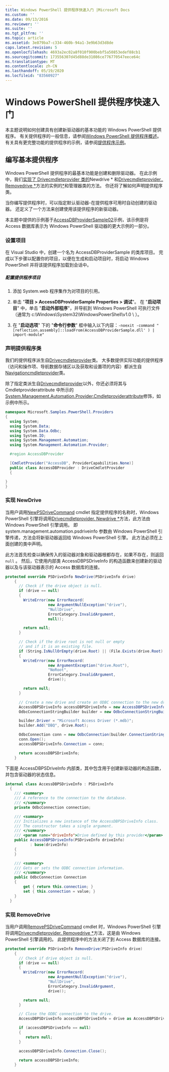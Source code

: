 ```yaml
---
title: Windows PowerShell 提供程序快速入门 |Microsoft Docs
ms.custom: ''
ms.date: 09/13/2016
ms.reviewer: ''
ms.suite: ''
ms.tgt_pltfrm: ''
ms.topic: article
ms.assetid: 3e879ba7-c334-460b-94a1-3e9b63d3d8de
caps.latest.revision: 5
ms.openlocfilehash: 4693a2ec02a8f010f900bebf5a50853edef88cb1
ms.sourcegitcommit: 173556307d45d88de31086ce776770547eece64c
ms.translationtype: MT
ms.contentlocale: zh-CN
ms.lasthandoff: 05/19/2020
ms.locfileid: "83560927"
---
```

# <a name="windows-powershell-provider-quickstart"></a>Windows PowerShell 提供程序快速入门

本主题说明如何创建具有创建新驱动器的基本功能的 Windows PowerShell 提供程序。 有关提供程序的一般信息，请参阅[Windows PowerShell 提供程序概述](./windows-powershell-provider-overview.md)。 有关具有更完整功能的提供程序的示例，请参阅[提供程序示例](./provider-samples.md)。

## <a name="writing-a-basic-provider"></a>编写基本提供程序

Windows PowerShell 提供程序的最基本功能是创建和删除驱动器。 在此示例中，我们[实现了 Drivecmdletprovider 类的](/dotnet/api/System.Management.Automation.Provider.DriveCmdletProvider)Newdrive * 和[Drivecmdletprovider.. Removedrive *](/dotnet/api/System.Management.Automation.Provider.DriveCmdletProvider.RemoveDrive)方法的实例的[*](/dotnet/api/System.Management.Automation.Provider.DriveCmdletProvider.NewDrive)和管理器类的方法。 你还将了解如何声明提供程序类。

当你编写提供程序时，可以指定默认驱动器-在提供程序可用时自动创建的驱动器。 还定义了一个方法来创建使用该提供程序的新驱动器。

本主题中提供的示例基于[AccessDBProviderSample02](./accessdbprovidersample02.md)示例，该示例是将 Access 数据库表示为 Windows PowerShell 驱动器的更大示例的一部分。

### <a name="setting-up-the-project"></a>设置项目

在 Visual Studio 中，创建一个名为 AccessDBProviderSample 的类库项目。 完成以下步骤以配置你的项目，以便在生成和启动项目时，将启动 Windows PowerShell 并将该提供程序加载到会话中。

##### <a name="configure-the-provider-project"></a>配置提供程序项目

1. 添加 System.web 程序集作为对项目的引用。

2. 单击 "**项目 > AccessDBProviderSample Properties > 调试**"。 在 "**启动项目**" 中，单击 "**启动外部程序**"，并导航到 Windows PowerShell 可执行文件（通常为 c:\Windows\System32\WindowsPowerShell\v1.0 \\ ）。

3. 在 "**启动选项**" 下的 "**命令行参数**" 框中输入以下内容：`-noexit -command "[reflection.assembly]::loadFrom(AccessDBProviderSample.dll' ) | import-module"`

### <a name="declaring-the-provider-class"></a>声明提供程序类

我们的提供程序派生自[Drivecmdletprovider](/dotnet/api/System.Management.Automation.Provider.DriveCmdletProvider)类。 大多数提供实际功能的提供程序（访问和操作项、导航数据存储区以及获取和设置项的内容）都派生自[Navigationcmdletprovider](/dotnet/api/System.Management.Automation.Provider.NavigationCmdletProvider)类。

除了指定类派生自[Drivecmdletprovider](/dotnet/api/System.Management.Automation.Provider.DriveCmdletProvider)以外，你还必须将其与 Cmdletproviderattribute 中所示的[System.Management.Automation.Provider.Cmdletproviderattribute](/dotnet/api/System.Management.Automation.Provider.CmdletProviderAttribute)修饰，如示例中所示。

```csharp
namespace Microsoft.Samples.PowerShell.Providers
{
  using System;
  using System.Data;
  using System.Data.Odbc;
  using System.IO;
  using System.Management.Automation;
  using System.Management.Automation.Provider;

  #region AccessDBProvider

  [CmdletProvider("AccessDB", ProviderCapabilities.None)]
  public class AccessDBProvider : DriveCmdletProvider
  {

}
}
```

### <a name="implementing-newdrive"></a>实现 NewDrive

当用户调用[NewPSDriveCommand](/dotnet/api/Microsoft.PowerShell.Commands.Newpsdrivecommand) cmdlet 指定提供程序的名称时，Windows PowerShell 引擎将调用[Drivecmdletprovider. Newdrive *](/dotnet/api/System.Management.Automation.Provider.DriveCmdletProvider.NewDrive)方法，此方法由 Windows PowerShell 引擎调用。 即 system.management.automation.psdriveinfo 参数由 Windows PowerShell 引擎传递，方法会将新驱动器返回给 Windows PowerShell 引擎。 此方法必须在上面创建的类中声明。

此方法首先检查以确保传入的驱动器对象和驱动器根都存在，如果不存在，则返回 `null` 。 然后，它使用内部类 AccessDBPSDriveInfo 的构造函数来创建新的驱动器以及与该驱动器表示的 Access 数据库的连接。

```csharp
protected override PSDriveInfo NewDrive(PSDriveInfo drive)
    {
      // Check if the drive object is null.
      if (drive == null)
      {
        WriteError(new ErrorRecord(
                   new ArgumentNullException("drive"),
                   "NullDrive",
                   ErrorCategory.InvalidArgument,
                   null));

        return null;
      }

      // Check if the drive root is not null or empty
      // and if it is an existing file.
      if (String.IsNullOrEmpty(drive.Root) || (File.Exists(drive.Root) == false))
      {
        WriteError(new ErrorRecord(
                   new ArgumentException("drive.Root"),
                   "NoRoot",
                   ErrorCategory.InvalidArgument,
                   drive));

        return null;
      }

      // Create a new drive and create an ODBC connection to the new drive.
      AccessDBPSDriveInfo accessDBPSDriveInfo = new AccessDBPSDriveInfo(drive);
      OdbcConnectionStringBuilder builder = new OdbcConnectionStringBuilder();

      builder.Driver = "Microsoft Access Driver (*.mdb)";
      builder.Add("DBQ", drive.Root);

      OdbcConnection conn = new OdbcConnection(builder.ConnectionString);
      conn.Open();
      accessDBPSDriveInfo.Connection = conn;

      return accessDBPSDriveInfo;
    }
```

下面是 AccessDBPSDriveInfo 内部类，其中包含用于创建新驱动器的构造函数，并包含驱动器的状态信息。

```csharp
internal class AccessDBPSDriveInfo : PSDriveInfo
  {
    /// <summary>
    /// A reference to the connection to the database.
    /// </summary>
    private OdbcConnection connection;

    /// <summary>
    /// Initializes a new instance of the AccessDBPSDriveInfo class.
    /// The constructor takes a single argument.
    /// </summary>
    /// <param name="driveInfo">Drive defined by this provider</param>
    public AccessDBPSDriveInfo(PSDriveInfo driveInfo)
           : base(driveInfo)
    {
    }

    /// <summary>
    /// Gets or sets the ODBC connection information.
    /// </summary>
    public OdbcConnection Connection
    {
        get { return this.connection; }
        set { this.connection = value; }
    }
  }
```

### <a name="implementing-removedrive"></a>实现 RemoveDrive

当用户调用[RemovePSDriveCommand](/dotnet/api/Microsoft.PowerShell.Commands.removepsdrivecommand) cmdlet 时，Windows PowerShell 引擎将调用[Drivecmdletprovider. Removedrive *](/dotnet/api/System.Management.Automation.Provider.DriveCmdletProvider.RemoveDrive)方法，这是由 Windows PowerShell 引擎调用的。 此提供程序中的方法关闭了到 Access 数据库的连接。

```csharp
protected override PSDriveInfo RemoveDrive(PSDriveInfo drive)
    {
      // Check if drive object is null.
      if (drive == null)
      {
        WriteError(new ErrorRecord(
                   new ArgumentNullException("drive"),
                   "NullDrive",
                   ErrorCategory.InvalidArgument,
                   drive));

        return null;
      }

      // Close the ODBC connection to the drive.
      AccessDBPSDriveInfo accessDBPSDriveInfo = drive as AccessDBPSDriveInfo;

      if (accessDBPSDriveInfo == null)
      {
         return null;
      }

      accessDBPSDriveInfo.Connection.Close();

      return accessDBPSDriveInfo;
    }
```
